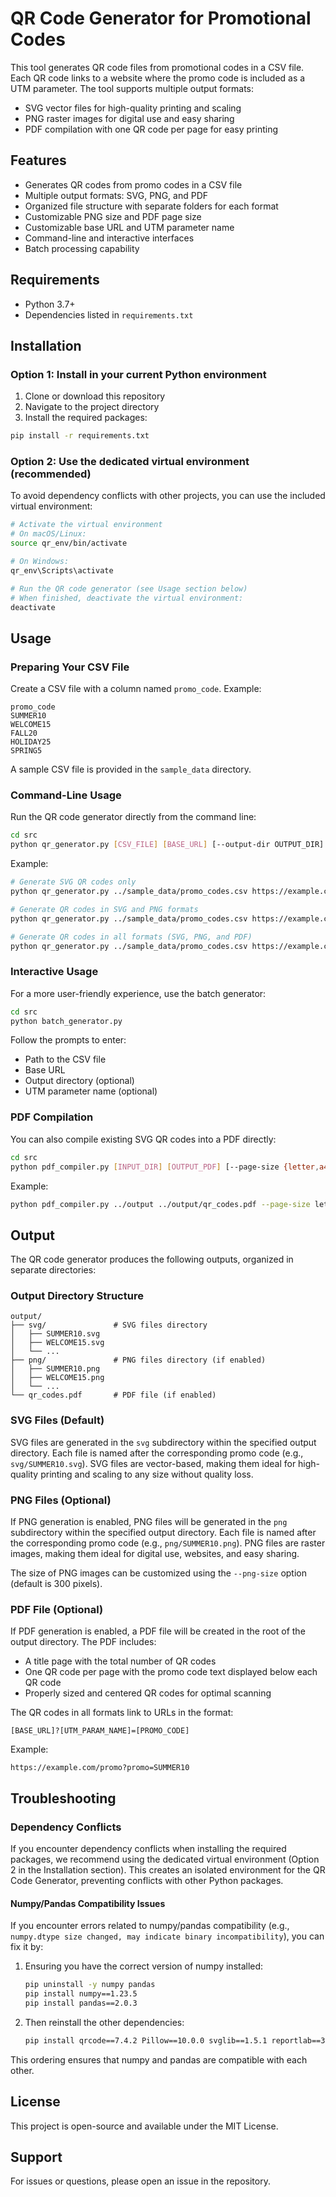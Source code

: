 # QR Code Generator for Promotional Codes


This tool generates QR code files from promotional codes in a CSV file. Each QR code links to a website where the promo code is included as a UTM parameter. The tool supports multiple output formats:
- SVG vector files for high-quality printing and scaling
- PNG raster images for digital use and easy sharing
- PDF compilation with one QR code per page for easy printing

## Features

- Generates QR codes from promo codes in a CSV file
- Multiple output formats: SVG, PNG, and PDF
- Organized file structure with separate folders for each format
- Customizable PNG size and PDF page size
- Customizable base URL and UTM parameter name
- Command-line and interactive interfaces
- Batch processing capability

## Requirements

- Python 3.7+
- Dependencies listed in `requirements.txt`

## Installation

### Option 1: Install in your current Python environment

1. Clone or download this repository
2. Navigate to the project directory
3. Install the required packages:

```bash
pip install -r requirements.txt
```

### Option 2: Use the dedicated virtual environment (recommended)

To avoid dependency conflicts with other projects, you can use the included virtual environment:

```bash
# Activate the virtual environment
# On macOS/Linux:
source qr_env/bin/activate

# On Windows:
qr_env\Scripts\activate

# Run the QR code generator (see Usage section below)
# When finished, deactivate the virtual environment:
deactivate
```

## Usage

### Preparing Your CSV File

Create a CSV file with a column named `promo_code`. Example:

```
promo_code
SUMMER10
WELCOME15
FALL20
HOLIDAY25
SPRING5
```

A sample CSV file is provided in the `sample_data` directory.

### Command-Line Usage

Run the QR code generator directly from the command line:

```bash
cd src
python qr_generator.py [CSV_FILE] [BASE_URL] [--output-dir OUTPUT_DIR] [--utm-param-name UTM_PARAM_NAME] [--create-pdf] [--pdf-filename PDF_FILE] [--pdf-page-size {letter,a4}] [--create-png] [--png-size SIZE]
```

Example:

```bash
# Generate SVG QR codes only
python qr_generator.py ../sample_data/promo_codes.csv https://example.com/promo --output-dir ../output --utm-param-name promo

# Generate QR codes in SVG and PNG formats
python qr_generator.py ../sample_data/promo_codes.csv https://example.com/promo --create-png --png-size 500

# Generate QR codes in all formats (SVG, PNG, and PDF)
python qr_generator.py ../sample_data/promo_codes.csv https://example.com/promo --create-png --create-pdf --pdf-page-size a4
```

### Interactive Usage

For a more user-friendly experience, use the batch generator:

```bash
cd src
python batch_generator.py
```

Follow the prompts to enter:
- Path to the CSV file
- Base URL
- Output directory (optional)
- UTM parameter name (optional)

### PDF Compilation

You can also compile existing SVG QR codes into a PDF directly:

```bash
cd src
python pdf_compiler.py [INPUT_DIR] [OUTPUT_PDF] [--page-size {letter,a4}] [--no-code-text]
```

Example:

```bash
python pdf_compiler.py ../output ../output/qr_codes.pdf --page-size letter
```

## Output

The QR code generator produces the following outputs, organized in separate directories:

### Output Directory Structure
```
output/
├── svg/               # SVG files directory
│   ├── SUMMER10.svg
│   ├── WELCOME15.svg
│   └── ...
├── png/               # PNG files directory (if enabled)
│   ├── SUMMER10.png
│   ├── WELCOME15.png
│   └── ...
└── qr_codes.pdf       # PDF file (if enabled)
```

### SVG Files (Default)
SVG files are generated in the `svg` subdirectory within the specified output directory. Each file is named after the corresponding promo code (e.g., `svg/SUMMER10.svg`). SVG files are vector-based, making them ideal for high-quality printing and scaling to any size without quality loss.

### PNG Files (Optional)
If PNG generation is enabled, PNG files will be generated in the `png` subdirectory within the specified output directory. Each file is named after the corresponding promo code (e.g., `png/SUMMER10.png`). PNG files are raster images, making them ideal for digital use, websites, and easy sharing.

The size of PNG images can be customized using the `--png-size` option (default is 300 pixels).

### PDF File (Optional)
If PDF generation is enabled, a PDF file will be created in the root of the output directory. The PDF includes:
- A title page with the total number of QR codes
- One QR code per page with the promo code text displayed below each QR code
- Properly sized and centered QR codes for optimal scanning

The QR codes in all formats link to URLs in the format:
```
[BASE_URL]?[UTM_PARAM_NAME]=[PROMO_CODE]
```

Example:
```
https://example.com/promo?promo=SUMMER10
```

## Troubleshooting

### Dependency Conflicts

If you encounter dependency conflicts when installing the required packages, we recommend using the dedicated virtual environment (Option 2 in the Installation section). This creates an isolated environment for the QR Code Generator, preventing conflicts with other Python packages.

#### Numpy/Pandas Compatibility Issues

If you encounter errors related to numpy/pandas compatibility (e.g., `numpy.dtype size changed, may indicate binary incompatibility`), you can fix it by:

1. Ensuring you have the correct version of numpy installed:
   ```bash
   pip uninstall -y numpy pandas
   pip install numpy==1.23.5
   pip install pandas==2.0.3
   ```

2. Then reinstall the other dependencies:
   ```bash
   pip install qrcode==7.4.2 Pillow==10.0.0 svglib==1.5.1 reportlab==3.6.13
   ```

This ordering ensures that numpy and pandas are compatible with each other.

## License

This project is open-source and available under the MIT License.

## Support

For issues or questions, please open an issue in the repository. 